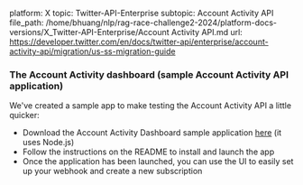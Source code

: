 platform: X
topic: Twitter-API-Enterprise
subtopic: Account Activity API
file_path: /home/bhuang/nlp/rag-race-challenge2-2024/platform-docs-versions/X_Twitter-API-Enterprise/Account Activity API.md
url: https://developer.twitter.com/en/docs/twitter-api/enterprise/account-activity-api/migration/us-ss-migration-guide

### The Account Activity dashboard (sample Account Activity API application)

We've created a sample app to make testing the Account Activity API a little quicker:   

* Download the Account Activity Dashboard sample application [here](https://github.com/twitterdev/Account-Activity-dashboard) (it uses Node.js)
* Follow the instructions on the README to install and launch the app
* Once the application has been launched, you can use the UI to easily set up your webhook and create a new subscription